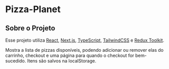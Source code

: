 # Pizza-Planet
## Sobre o Projeto

Esse projeto utiliza [React](https://react.dev/), [Next.js](https://nextjs.org/), [TypeScript](https://www.typescriptlang.org/), [TailwindCSS](https://tailwindcss.com/) e [Redux Toolkit](https://redux-toolkit.js.org/).

Mostra a lista de pizzas disponíveis, podendo adicionar ou remover elas do carrinho, checkout e uma página para quando o checkout for bem-sucedido. Itens são salvos na localStorage.
